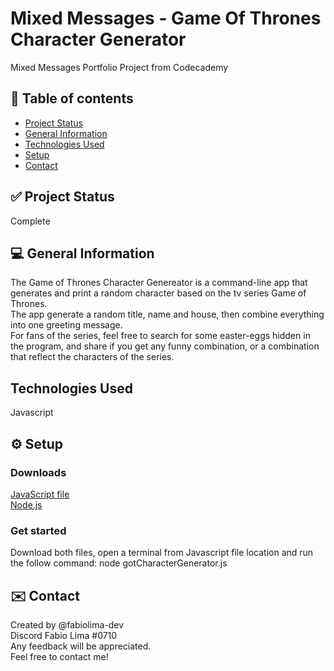 # Mixed Messages - Game Of Thrones Character Generator
Mixed Messages Portfolio Project from Codecademy

## 📑 Table of contents
* [Project Status](project-status)  
* [General Information](general-information)  
* [Technologies Used](technologies-used)  
* [Setup](setup)  
* [Contact](contact)  

## ✅ Project Status
 Complete

## 💻 General Information
The Game of Thrones Character Genereator is a command-line app that generates and print a random character based on the tv series Game of Thrones.  
The app generate a random title, name and house, then combine everything into one greeting message.  
For fans of the series, feel free to search for some easter-eggs hidden in the program, and share if you get any funny combination, or a combination that reflect the characters of the series.

## Technologies Used
Javascript

## ⚙️ Setup
### Downloads
[JavaScript file](https://github.com/fabiolima-dev/mixedMessages/archive/refs/heads/main.zip)  
[Node.js](https://nodejs.org/en/download/)
### Get started
Download both files, open a terminal from Javascript file location and run the follow command: node gotCharacterGenerator.js

## ✉️ Contact
Created by @fabiolima-dev  
Discord Fabio Lima #0710  
Any feedback will be appreciated.  
Feel free to contact me!

